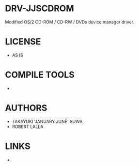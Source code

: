 # DRV-JJSCDROM
Modified OS/2 CD-ROM / CD-RW / DVDs device manager driver.

LICENSE
===============
* AS IS 

COMPILE TOOLS
===============
*

AUTHORS
===============
*  TAKAYUKI 'JANUARY JUNE' SUWA
*  ROBERT LALLA

LINKS
===============
* 
